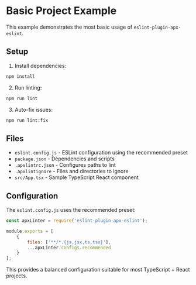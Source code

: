 # Basic Project Example

This example demonstrates the most basic usage of `eslint-plugin-apx-eslint`.

## Setup

1. Install dependencies:
```bash
npm install
```

2. Run linting:
```bash
npm run lint
```

3. Auto-fix issues:
```bash
npm run lint:fix
```

## Files

- `eslint.config.js` - ESLint configuration using the recommended preset
- `package.json` - Dependencies and scripts
- `.apxlintrc.json` - Configures paths to lint
- `.apxlintignore` - Files and directories to ignore
- `src/App.tsx` - Sample TypeScript React component

## Configuration

The `eslint.config.js` uses the recommended preset:

```javascript
const apxLinter = require('eslint-plugin-apx-eslint');

module.exports = [
    {
        files: ['**/*.{js,jsx,ts,tsx}'],
        ...apxLinter.configs.recommended
    }
];
```

This provides a balanced configuration suitable for most TypeScript + React projects.

